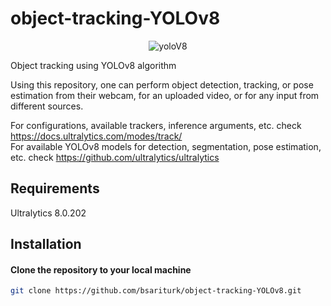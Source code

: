 # object-tracking-YOLOv8

<p align="center">
  <img src="https://miro.medium.com/v2/resize:fit:521/0*ua4BvbPc6PYNHJUm" alt="yoloV8"/>
</p>

Object tracking using YOLOv8 algorithm

Using this repository, one can perform object detection, tracking, or pose estimation from their webcam, for an uploaded video, or for any input from different sources.

For configurations, available trackers, inference arguments, etc. check https://docs.ultralytics.com/modes/track/ <br>
For available YOLOv8 models for detection, segmentation, pose estimation, etc. check https://github.com/ultralytics/ultralytics

## Requirements 
Ultralytics 8.0.202
## Installation
#### Clone the repository to your local machine
   ```sh
   git clone https://github.com/bsariturk/object-tracking-YOLOv8.git
   ```
